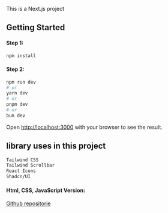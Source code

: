This is a Next.js project

## Getting Started

#### Step 1:
```bash
npm install
```
#### Step 2:
```bash
npm run dev
# or
yarn dev
# or
pnpm dev
# or
bun dev
```
Open [http://localhost:3000](http://localhost:3000) with your browser to see the result.


## library uses in this project

```bash
Tailwind CSS
Tailwind Scrollbar
React Icons
Shadcn/UI
```

#### Html, CSS, JavaScript Version:
[Github repositorie](https://github.com/jaberamin9/Product---Detail)

